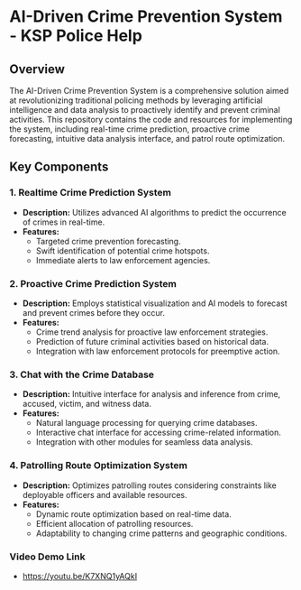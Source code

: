 # AI-Driven Crime Prevention System - KSP Police Help

## Overview

The AI-Driven Crime Prevention System is a comprehensive solution aimed at revolutionizing traditional policing methods by leveraging artificial intelligence and data analysis to proactively identify and prevent criminal activities. This repository contains the code and resources for implementing the system, including real-time crime prediction, proactive crime forecasting, intuitive data analysis interface, and patrol route optimization.

## Key Components

### 1. Realtime Crime Prediction System

- **Description:** Utilizes advanced AI algorithms to predict the occurrence of crimes in real-time.
- **Features:**
  - Targeted crime prevention forecasting.
  - Swift identification of potential crime hotspots.
  - Immediate alerts to law enforcement agencies.

### 2. Proactive Crime Prediction System

- **Description:** Employs statistical visualization and AI models to forecast and prevent crimes before they occur.
- **Features:**
  - Crime trend analysis for proactive law enforcement strategies.
  - Prediction of future criminal activities based on historical data.
  - Integration with law enforcement protocols for preemptive action.

### 3. Chat with the Crime Database

- **Description:** Intuitive interface for analysis and inference from crime, accused, victim, and witness data.
- **Features:**
  - Natural language processing for querying crime databases.
  - Interactive chat interface for accessing crime-related information.
  - Integration with other modules for seamless data analysis.

### 4. Patrolling Route Optimization System

- **Description:** Optimizes patrolling routes considering constraints like deployable officers and available resources.
- **Features:**
  - Dynamic route optimization based on real-time data.
  - Efficient allocation of patrolling resources.
  - Adaptability to changing crime patterns and geographic conditions.

### Video Demo Link 
- https://youtu.be/K7XNQ1yAQkI
   


